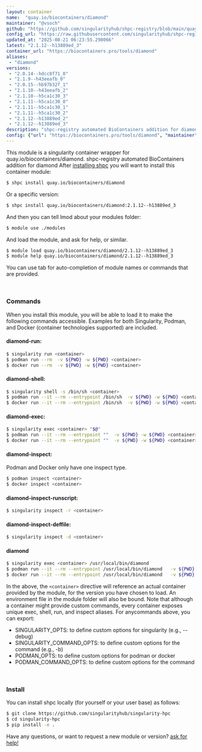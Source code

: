 ```yaml
---
layout: container
name:  "quay.io/biocontainers/diamond"
maintainer: "@vsoch"
github: "https://github.com/singularityhub/shpc-registry/blob/main/quay.io/biocontainers/diamond/container.yaml"
config_url: "https://raw.githubusercontent.com/singularityhub/shpc-registry/main/quay.io/biocontainers/diamond/container.yaml"
updated_at: "2025-08-21 06:23:55.298066"
latest: "2.1.12--h13889ed_3"
container_url: "https://biocontainers.pro/tools/diamond"
aliases:
 - "diamond"
versions:
 - "2.0.14--hdcc8f71_0"
 - "2.1.9--h43eeafb_0"
 - "2.0.15--hb97b32f_1"
 - "2.1.10--h43eeafb_2"
 - "2.1.10--h5ca1c30_3"
 - "2.1.11--h5ca1c30_0"
 - "2.1.11--h5ca1c30_1"
 - "2.1.11--h5ca1c30_2"
 - "2.1.12--h13889ed_2"
 - "2.1.12--h13889ed_3"
description: "shpc-registry automated BioContainers addition for diamond"
config: {"url": "https://biocontainers.pro/tools/diamond", "maintainer": "@vsoch", "description": "shpc-registry automated BioContainers addition for diamond", "latest": {"2.1.12--h13889ed_3": "sha256:ccd81a043d34598c83f7d05cb3da36b3a1a1b7f603bfd2e3835369db5cbb5a47"}, "tags": {"2.0.14--hdcc8f71_0": "sha256:275f3b3c587f8a40a39693db8acd91da8be6f053ff1426863da22061bd4e7957", "2.1.9--h43eeafb_0": "sha256:c3d56ca63d8061357ba0375d8d636519155b5601f6e93b807a827aa988f7e1d8", "2.0.15--hb97b32f_1": "sha256:192e0c2b5b9bffe0d7636af1e24ed83a1f5e3d4a20fcdd9cd62504fdeba6361d", "2.1.10--h43eeafb_2": "sha256:0ba585799731f988fbd20280c49a4406656302c513b7939770f86b7bab983b24", "2.1.10--h5ca1c30_3": "sha256:c04973fb22eb7faafd09adb9a06b0f6b027fd458038d3c1beece746e3f543f0b", "2.1.11--h5ca1c30_0": "sha256:b15db7a8300fbc65954a33675e15c9f2caa6f36b2ef0ff7e1bd76615f6472a2d", "2.1.11--h5ca1c30_1": "sha256:93031dd340eb1ded816be3fe1a8a0b6b2d6a454ef8d21865bf2042dc45be6586", "2.1.11--h5ca1c30_2": "sha256:1a857e1f94240e2ccee64c05c5108e0b86d58a2c83f52d293ac557933d167f10", "2.1.12--h13889ed_2": "sha256:ed18d53ad44875cece0cf1f1d6aea4a29d89c1379edd0b590cb30d4f54ccc774", "2.1.12--h13889ed_3": "sha256:ccd81a043d34598c83f7d05cb3da36b3a1a1b7f603bfd2e3835369db5cbb5a47"}, "docker": "quay.io/biocontainers/diamond", "aliases": {"diamond": "/usr/local/bin/diamond"}}
---
```


This module is a singularity container wrapper for quay.io/biocontainers/diamond.
shpc-registry automated BioContainers addition for diamond
After [installing shpc](#install) you will want to install this container module:


```bash
$ shpc install quay.io/biocontainers/diamond
```

Or a specific version:

```bash
$ shpc install quay.io/biocontainers/diamond:2.1.12--h13889ed_3
```

And then you can tell lmod about your modules folder:

```bash
$ module use ./modules
```

And load the module, and ask for help, or similar.

```bash
$ module load quay.io/biocontainers/diamond/2.1.12--h13889ed_3
$ module help quay.io/biocontainers/diamond/2.1.12--h13889ed_3
```

You can use tab for auto-completion of module names or commands that are provided.

<br>

### Commands

When you install this module, you will be able to load it to make the following commands accessible.
Examples for both Singularity, Podman, and Docker (container technologies supported) are included.

#### diamond-run:

```bash
$ singularity run <container>
$ podman run --rm  -v ${PWD} -w ${PWD} <container>
$ docker run --rm  -v ${PWD} -w ${PWD} <container>
```

#### diamond-shell:

```bash
$ singularity shell -s /bin/sh <container>
$ podman run --it --rm --entrypoint /bin/sh  -v ${PWD} -w ${PWD} <container>
$ docker run --it --rm --entrypoint /bin/sh  -v ${PWD} -w ${PWD} <container>
```

#### diamond-exec:

```bash
$ singularity exec <container> "$@"
$ podman run --it --rm --entrypoint ""  -v ${PWD} -w ${PWD} <container> "$@"
$ docker run --it --rm --entrypoint ""  -v ${PWD} -w ${PWD} <container> "$@"
```

#### diamond-inspect:

Podman and Docker only have one inspect type.

```bash
$ podman inspect <container>
$ docker inspect <container>
```

#### diamond-inspect-runscript:

```bash
$ singularity inspect -r <container>
```

#### diamond-inspect-deffile:

```bash
$ singularity inspect -d <container>
```


#### diamond

```bash
$ singularity exec <container> /usr/local/bin/diamond
$ podman run --it --rm --entrypoint /usr/local/bin/diamond   -v ${PWD} -w ${PWD} <container> -c " $@"
$ docker run --it --rm --entrypoint /usr/local/bin/diamond   -v ${PWD} -w ${PWD} <container> -c " $@"
```



In the above, the `<container>` directive will reference an actual container provided
by the module, for the version you have chosen to load. An environment file in the
module folder will also be bound. Note that although a container
might provide custom commands, every container exposes unique exec, shell, run, and
inspect aliases. For anycommands above, you can export:

 - SINGULARITY_OPTS: to define custom options for singularity (e.g., --debug)
 - SINGULARITY_COMMAND_OPTS: to define custom options for the command (e.g., -b)
 - PODMAN_OPTS: to define custom options for podman or docker
 - PODMAN_COMMAND_OPTS: to define custom options for the command

<br>

### Install

You can install shpc locally (for yourself or your user base) as follows:

```bash
$ git clone https://github.com/singularityhub/singularity-hpc
$ cd singularity-hpc
$ pip install -e .
```

Have any questions, or want to request a new module or version? [ask for help!](https://github.com/singularityhub/singularity-hpc/issues)